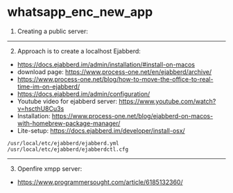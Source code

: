 # whatsapp_enc_new_app


1. Creating a public server:


---
2. Approach is to create a localhost Ejabberd:
* https://docs.ejabberd.im/admin/installation/#install-on-macos
* download page: https://www.process-one.net/en/ejabberd/archive/
* https://www.process-one.net/blog/how-to-move-the-office-to-real-time-im-on-ejabberd/
* https://docs.ejabberd.im/admin/configuration/
* Youtube video for ejabberd server: https://www.youtube.com/watch?v=hscthU8Cu3s
* Installation: https://www.process-one.net/blog/ejabberd-on-macos-with-homebrew-package-manager/
* Lite-setup: https://docs.ejabberd.im/developer/install-osx/

```
/usr/local/etc/ejabberd/ejabberd.yml
/usr/local/etc/ejabberd/ejabberdctl.cfg
```

---

3. Openfire xmpp server:
* https://www.programmersought.com/article/6185132360/
